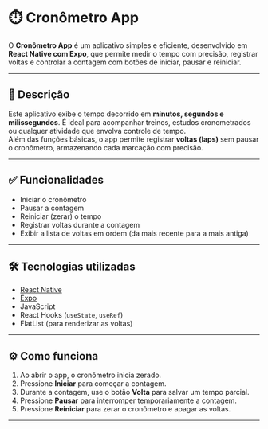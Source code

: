 # ⏱️ Cronômetro App

O **Cronômetro App** é um aplicativo simples e eficiente, desenvolvido em **React Native com Expo**, que permite medir o tempo com precisão, registrar voltas e controlar a contagem com botões de iniciar, pausar e reiniciar.

---

## 📱 Descrição

Este aplicativo exibe o tempo decorrido em **minutos, segundos e milissegundos**. É ideal para acompanhar treinos, estudos cronometrados ou qualquer atividade que envolva controle de tempo.  
Além das funções básicas, o app permite registrar **voltas (laps)** sem pausar o cronômetro, armazenando cada marcação com precisão.

---

## ✅ Funcionalidades

- Iniciar o cronômetro
- Pausar a contagem
- Reiniciar (zerar) o tempo
- Registrar voltas durante a contagem
- Exibir a lista de voltas em ordem (da mais recente para a mais antiga)

---

## 🛠️ Tecnologias utilizadas

- [React Native](https://reactnative.dev/)
- [Expo](https://expo.dev/)
- JavaScript
- React Hooks (`useState`, `useRef`)
- FlatList (para renderizar as voltas)

---

## ⚙️ Como funciona

1. Ao abrir o app, o cronômetro inicia zerado.
2. Pressione **Iniciar** para começar a contagem.
3. Durante a contagem, use o botão **Volta** para salvar um tempo parcial.
4. Pressione **Pausar** para interromper temporariamente a contagem.
5. Pressione **Reiniciar** para zerar o cronômetro e apagar as voltas.

---

